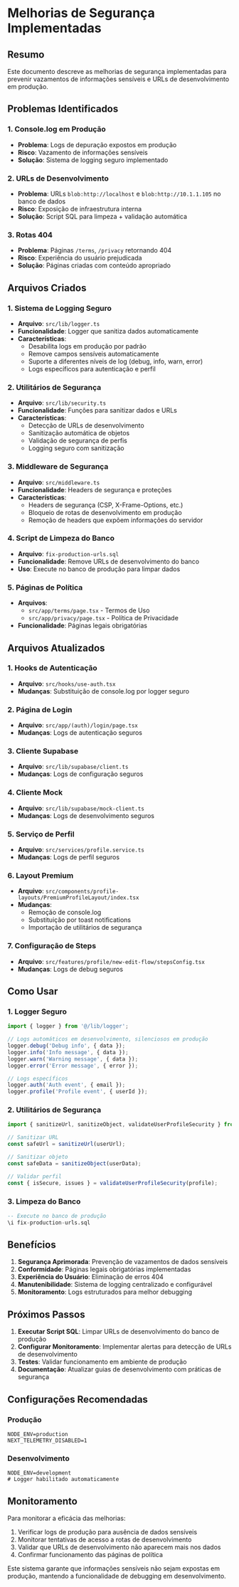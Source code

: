 # Melhorias de Segurança Implementadas

## Resumo
Este documento descreve as melhorias de segurança implementadas para prevenir vazamentos de informações sensíveis e URLs de desenvolvimento em produção.

## Problemas Identificados

### 1. Console.log em Produção
- **Problema**: Logs de depuração expostos em produção
- **Risco**: Vazamento de informações sensíveis
- **Solução**: Sistema de logging seguro implementado

### 2. URLs de Desenvolvimento
- **Problema**: URLs `blob:http://localhost` e `blob:http://10.1.1.105` no banco de dados
- **Risco**: Exposição de infraestrutura interna
- **Solução**: Script SQL para limpeza + validação automática

### 3. Rotas 404
- **Problema**: Páginas `/terms`, `/privacy` retornando 404
- **Risco**: Experiência do usuário prejudicada
- **Solução**: Páginas criadas com conteúdo apropriado

## Arquivos Criados

### 1. Sistema de Logging Seguro
- **Arquivo**: `src/lib/logger.ts`
- **Funcionalidade**: Logger que sanitiza dados automaticamente
- **Características**:
  - Desabilita logs em produção por padrão
  - Remove campos sensíveis automaticamente
  - Suporte a diferentes níveis de log (debug, info, warn, error)
  - Logs específicos para autenticação e perfil

### 2. Utilitários de Segurança
- **Arquivo**: `src/lib/security.ts`
- **Funcionalidade**: Funções para sanitizar dados e URLs
- **Características**:
  - Detecção de URLs de desenvolvimento
  - Sanitização automática de objetos
  - Validação de segurança de perfis
  - Logging seguro com sanitização

### 3. Middleware de Segurança
- **Arquivo**: `src/middleware.ts`
- **Funcionalidade**: Headers de segurança e proteções
- **Características**:
  - Headers de segurança (CSP, X-Frame-Options, etc.)
  - Bloqueio de rotas de desenvolvimento em produção
  - Remoção de headers que expõem informações do servidor

### 4. Script de Limpeza do Banco
- **Arquivo**: `fix-production-urls.sql`
- **Funcionalidade**: Remove URLs de desenvolvimento do banco
- **Uso**: Execute no banco de produção para limpar dados

### 5. Páginas de Política
- **Arquivos**: 
  - `src/app/terms/page.tsx` - Termos de Uso
  - `src/app/privacy/page.tsx` - Política de Privacidade
- **Funcionalidade**: Páginas legais obrigatórias

## Arquivos Atualizados

### 1. Hooks de Autenticação
- **Arquivo**: `src/hooks/use-auth.tsx`
- **Mudanças**: Substituição de console.log por logger seguro

### 2. Página de Login
- **Arquivo**: `src/app/(auth)/login/page.tsx`
- **Mudanças**: Logs de autenticação seguros

### 3. Cliente Supabase
- **Arquivo**: `src/lib/supabase/client.ts`
- **Mudanças**: Logs de configuração seguros

### 4. Cliente Mock
- **Arquivo**: `src/lib/supabase/mock-client.ts`
- **Mudanças**: Logs de desenvolvimento seguros

### 5. Serviço de Perfil
- **Arquivo**: `src/services/profile.service.ts`
- **Mudanças**: Logs de perfil seguros

### 6. Layout Premium
- **Arquivo**: `src/components/profile-layouts/PremiumProfileLayout/index.tsx`
- **Mudanças**: 
  - Remoção de console.log
  - Substituição por toast notifications
  - Importação de utilitários de segurança

### 7. Configuração de Steps
- **Arquivo**: `src/features/profile/new-edit-flow/stepsConfig.tsx`
- **Mudanças**: Logs de debug seguros

## Como Usar

### 1. Logger Seguro
```typescript
import { logger } from '@/lib/logger';

// Logs automáticos em desenvolvimento, silenciosos em produção
logger.debug('Debug info', { data });
logger.info('Info message', { data });
logger.warn('Warning message', { data });
logger.error('Error message', { error });

// Logs específicos
logger.auth('Auth event', { email });
logger.profile('Profile event', { userId });
```

### 2. Utilitários de Segurança
```typescript
import { sanitizeUrl, sanitizeObject, validateUserProfileSecurity } from '@/lib/security';

// Sanitizar URL
const safeUrl = sanitizeUrl(userUrl);

// Sanitizar objeto
const safeData = sanitizeObject(userData);

// Validar perfil
const { isSecure, issues } = validateUserProfileSecurity(profile);
```

### 3. Limpeza do Banco
```sql
-- Execute no banco de produção
\i fix-production-urls.sql
```

## Benefícios

1. **Segurança Aprimorada**: Prevenção de vazamentos de dados sensíveis
2. **Conformidade**: Páginas legais obrigatórias implementadas
3. **Experiência do Usuário**: Eliminação de erros 404
4. **Manutenibilidade**: Sistema de logging centralizado e configurável
5. **Monitoramento**: Logs estruturados para melhor debugging

## Próximos Passos

1. **Executar Script SQL**: Limpar URLs de desenvolvimento do banco de produção
2. **Configurar Monitoramento**: Implementar alertas para detecção de URLs de desenvolvimento
3. **Testes**: Validar funcionamento em ambiente de produção
4. **Documentação**: Atualizar guias de desenvolvimento com práticas de segurança

## Configurações Recomendadas

### Produção
```env
NODE_ENV=production
NEXT_TELEMETRY_DISABLED=1
```

### Desenvolvimento
```env
NODE_ENV=development
# Logger habilitado automaticamente
```

## Monitoramento

Para monitorar a eficácia das melhorias:

1. Verificar logs de produção para ausência de dados sensíveis
2. Monitorar tentativas de acesso a rotas de desenvolvimento
3. Validar que URLs de desenvolvimento não aparecem mais nos dados
4. Confirmar funcionamento das páginas de política

Este sistema garante que informações sensíveis não sejam expostas em produção, mantendo a funcionalidade de debugging em desenvolvimento.